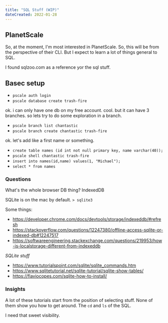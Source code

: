 ```yaml
---
title: "SQL Stuff (WIP)"
dateCreated: 2022-01-28
---
```


## PlanetScale

So, at the moment, I'm most interested in PlanetScale.
So, this will be from the perspective of their CLI.
But I expect to learn a lot of things general to SQL.

I found sqlzoo.com as a reference yor the sql stuff.

## Basec setup

- `pscale auth login`
- `pscale database create trash-fire`

ok. i can only have one db on my free account. cool.
but it can have 3 branches.
so lets try to do some exploration in a branch.

- `pscale branch list chantastic`
- `pscale branch create chantastic trash-fire`

ok. let's add like a first name or something.

- `create table names (id int not null primary key, name varchar(40));`
- `pscale shell chantastic trash-fire`
- `insert into names(id,name) values(1, "Michael");`
- `select * from names`

### Questions

What's the whole browser DB thing?
IndexedDB

SQLite is on the mac by default.
`> sqlite3`

Some things:
- https://developer.chrome.com/docs/devtools/storage/indexeddb/#refresh
- https://stackoverflow.com/questions/12247380/offline-access-sqlite-or-indexed-db#12247517
- https://softwareengineering.stackexchange.com/questions/219953/how-is-localstorage-different-from-indexeddb

*SQLite stuff*

- https://www.tutorialspoint.com/sqlite/sqlite_commands.htm
- https://www.sqlitetutorial.net/sqlite-tutorial/sqlite-show-tables/
- https://flaviocopes.com/sqlite-how-to-install/

### Insights

A lot of these tutorials start from the position of selecting stuff.
None of them show you how to get around.
The `cd` and `ls` of the SQL.

I need that sweet visibility.
